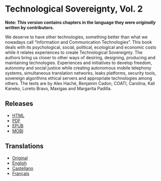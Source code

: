 # Technological Sovereignty, Vol. 2

**Note: This version contains chapters in the language they were *originally* written by contributors.**

We deserve to have other technologies, something better than what we nowadays call “Information and Communication Technologies”.  This book deals with its psychological, social, political, ecological and economic costs while it relates experiences to create Technological Sovereignty.  The authors bring us closer to other ways of desiring, designing, producing and maintaining technologies.  Experiences and initiatives to develop freedom, autonomy and social justice while creating autonomous mobile telephony systems, simultaneous translation networks, leaks platforms, security tools, sovereign algorithms ethical servers and appropriate technologies among others.  The texts are by Alex Haché, Benjamin Cadon, COATI, Carolina, Kali Kaneko, Loreto Bravo, Maxigas and Margarita Padilla.

## Releases

* [HTML](https://sobtec.gitbooks.io/sobtec2/content/en/)
* [PDF](https://sobtec.gitbooks.io/sobtec2/releases/latest/sobtec2_en.pdf)
* [EPUB](https://sobtec.gitbooks.io/sobtec2/releases/latest/sobtec2_en.epub)
* [MOBI](https://sobtec.gitbooks.io/sobtec2/releases/latest/sobtec2_en.mobi)

## Translations

* [Original](or/README.md)
* [English](en/README.md)
* [Castellano](es/README.md)
* [Français](fr/README.md)

